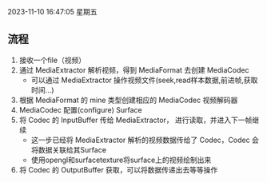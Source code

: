 2023-11-10 16:47:05 星期五

## 流程
1. 接收一个file（视频）
2. 通过 MediaExtractor 解析视频，得到 MediaFormat 去创建 MediaCodec
   - 可以通过 MediaExtractor 操作视频文件(seek,read样本数据,前进帧,获取时间...)
3. 根据 MediaFormat 的 mine 类型创建相应的 MediaCodec 视频解码器
4. MediaCodec 配置(configure) Surface
5. 将 Codec 的 InputBuffer 传给 MediaExtractor， 进行读取，并进入下一帧继续
   - 这一步已经将 MediaExtractor 解析的视频数据传给了 Codec，Codec 会将数据关联给其Surface
   - 使用opengl和surfacetexture将surface上的视频绘制出来
6. 将 Codec 的 OutputBuffer 获取，可以将数据传递出去等等操作